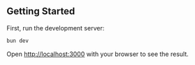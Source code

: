 
## Getting Started

First, run the development server:

```bash
bun dev
```

Open [http://localhost:3000](http://localhost:3000) with your browser to see the result.

